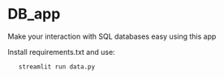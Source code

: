 # DB_app
Make your interaction with SQL databases easy using this app

Install requirements.txt and use:

```sh
   streamlit run data.py
```
